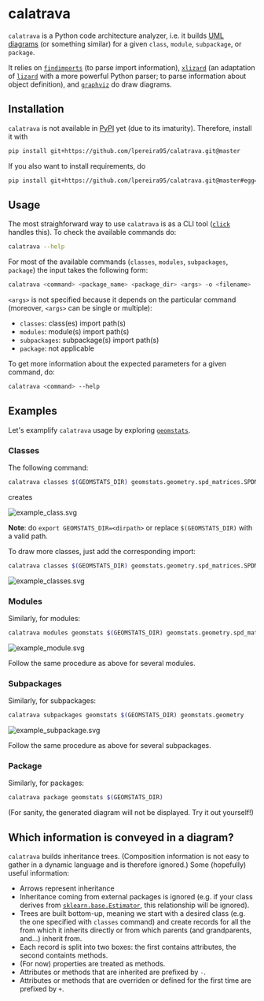 
# calatrava


`calatrava` is a Python code architecture analyzer, i.e. it builds [UML diagrams](https://en.wikipedia.org/wiki/Unified_Modeling_Language) (or something similar) for a given `class`, `module`, `subpackage`, or `package`.

It relies on [`findimports`](https://pypi.org/project/findimports/) (to parse import information), [`xlizard`](https://github.com/lpereira95/xlizard) (an adaptation of [`lizard`](https://pypi.org/project/lizard/) with a more powerful Python parser; to parse information about object definition), and [`graphviz`](https://pypi.org/project/graphviz/) do draw diagrams.


## Installation


`calatrava` is not available in [PyPI](https://pypi.org/) yet (due to its imaturity). Therefore, install it with


```bash
pip install git+https://github.com/lpereira95/calatrava.git@master
```


If you also want to install requirements, do

```bash
pip install git+https://github.com/lpereira95/calatrava.git@master#egg=calatrava
```


## Usage

The most straighforward way to use `calatrava` is as a CLI tool ([`click`](https://pypi.org/project/click/) handles this). To check the available commands do:

```bash
calatrava --help
```

For most of the available commands (`classes`, `modules`, `subpackages`, `package`) the input takes the following form:


```bash
calatrava <command> <package_name> <package_dir> <args> -o <filename>
```


`<args>` is not specified because it depends on the particular command (moreover, `<args>` can be single or multiple):

* `classes`: class(es) import path(s)
* `modules`: module(s) import path(s)
* `subpackages`: subpackage(s) import path(s)
* `package`: not applicable


To get more information about the expected parameters for a given command, do:


```bash
calatrava <command> --help
```


## Examples

Let's examplify `calatrava` usage by exploring [`geomstats`](https://github.com/geomstats/geomstats).


### Classes


The following command:

```bash
calatrava classes $(GEOMSTATS_DIR) geomstats.geometry.spd_matrices.SPDMatrices
```


creates

![example_class.svg](https://raw.githubusercontent.com/lpereira95/calatrava/master/images/example_class.svg)


**Note**: do `export GEOMSTATS_DIR=<dirpath>` or replace `$(GEOMSTATS_DIR)` with a valid path.


To draw more classes, just add the corresponding import:

```bash
calatrava classes $(GEOMSTATS_DIR) geomstats.geometry.spd_matrices.SPDMatrices geomstats.geometry.spd_matrices.SPDMetricAffine
```

![example_classes.svg](https://raw.githubusercontent.com/lpereira95/calatrava/master/images/example_classes.svg)


### Modules

Similarly, for modules:


```bash
calatrava modules geomstats $(GEOMSTATS_DIR) geomstats.geometry.spd_matrices
```

![example_module.svg](https://raw.githubusercontent.com/lpereira95/calatrava/master/images/example_module.svg)


Follow the same procedure as above for several modules.


### Subpackages


Similarly, for subpackages:

```bash
calatrava subpackages geomstats $(GEOMSTATS_DIR) geomstats.geometry
```

![example_subpackage.svg](https://raw.githubusercontent.com/lpereira95/calatrava/master/images/example_subpackage.svg)


Follow the same procedure as above for several subpackages.


### Package


Similarly, for packages:

```bash
calatrava package geomstats $(GEOMSTATS_DIR)
```

(For sanity, the generated diagram will not be displayed. Try it out yourself!)



## Which information is conveyed in a diagram?


`calatrava` builds inheritance trees. (Composition information is not easy to gather in a dynamic language and is therefore ignored.) Some (hopefully) useful information:

* Arrows represent inheritance
* Inheritance coming from external packages is ignored (e.g. if your class derives from [`sklearn.base.Estimator`](https://scikit-learn.org/stable/modules/generated/sklearn.base.BaseEstimator.html#sklearn.base.BaseEstimator), this relationship will be ignored). 
* Trees are built bottom-up, meaning we start with a desired class (e.g. the one specified with `classes` command) and create records for all the from which it inherits directly or from which parents (and grandparents, and...) inherit from.
* Each record is split into two boxes: the first contains attributes, the second containts methods.
* (For now) properties are treated as methods.
* Attributes or methods that are inherited are prefixed by `-`.
* Attributes or methods that are overriden or defined for the first time are prefixed by `+`.